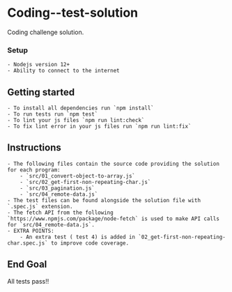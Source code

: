 # Coding--test-solution
Coding challenge solution.

### Setup

    - Nodejs version 12+
    - Ability to connect to the internet

## Getting started

    - To install all dependencies run `npm install`
    - To run tests run `npm test`
    - To lint your js files `npm run lint:check`
    - To fix lint error in your js files run `npm run lint:fix`

## Instructions

    - The following files contain the source code providing the solution for each program:
        - `src/01_convert-object-to-array.js`
        - `src/02_get-first-non-repeating-char.js`
        - `src/03_pagination.js`
        - `src/04_remote-data.js`
    - The test files can be found alongside the solution file with `.spec.js` extension.
    - The fetch API from the following `https://www.npmjs.com/package/node-fetch` is used to make API calls for `src/04_remote-data.js`.
    - EXTRA POINTS:
        - An extra test ( test 4) is added in `02_get-first-non-repeating-char.spec.js` to improve code coverage.

## End Goal

All tests pass!!
